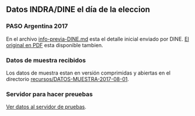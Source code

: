 ## Datos INDRA/DINE el día de la eleccion

### PASO Argentina 2017

En el archivo [info-previa-DINE.md](info-previa-DINE.md) esta el detalle inicial enviado por DINE. [El original en PDF](recursos/Repositorio-Datos-Funcionalidad-v.2.pdf) esta disponible tambien.  

### Datos de muestra recibidos

Los datos de muestra estan en versión comprimidas y abiertas en el directorio [recursos/DATOS-MUESTRA-2017-08-01](recursos/DATOS-MUESTRA-2017-08-01).  

### Servidor para hacer preuebas

[Ver datos al servidor de pruebas](acceso-pruebas.md).  

